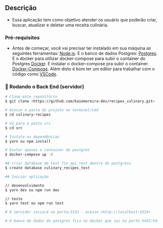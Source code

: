 ## Descrição
* Essa aplicação tem como objetivo atender os usuário que poderão criar, buscar, atualizar e deletar uma receita culinária.

### Pré-requisitos

* Antes de começar, você vai precisar ter instalado em sua máquina as seguintes ferramentas:
[Node.js](https://nodejs.org/en/). 
E o banco de dados Postgres:
[Postgres](https://www.postgresql.org/).
E o docker para utilizar docker-compose para subir o container do Postgres
[Docker](https://https://www.docker.com/).
E instalar o docker-compose pra subir o container.
[Docker-Compose](https://docs.docker.com/compose/install/).
Além disto é bom ter um editor para trabalhar com o código como [VSCode](https://code.visualstudio.com/).

### 🎲 Rodando o Back End (servidor)

```bash
# Clone este repositório
$ git clone <https://github.com/kaiomoreira-dev/recipes_culinary.git>

# Acesse a pasta do projeto no terminal/cmd
$ cd culinary-recipes

# Vá para a pasta src
$ cd src

# Instale as dependências
$ yarn ou npm install

# Exutar apenas o container do postgres
$ docker-compose up -d

## criar database de test fin_api_test dentro do postgress
$ create database culinary_recipes_test

## Iniciar aplicação

// desenvolvimento
$ yarn dev ou npm run dev

// teste
$ yarn test ou npm run test

# O servidor inciará na porta:3333 - acesse <http://localhost:3333>

# O banco de dados do postgres fica no docker que sai na porta 5432:5432

```
